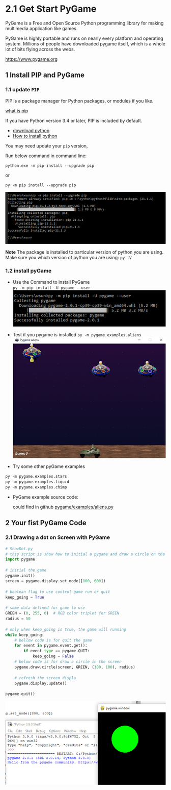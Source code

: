 # 2.1 Get Start PyGame

PyGame is a Free and Open Source Python programming library for making multimedia application like games.

PyGame is highly portable and runs on nearly every platform and operating
system. Millions of people have downloaded pygame itself, which is a whole lot of
bits flying across the webs.

<https://www.pygame.org>

## 1 Install PIP and PyGame

### 1.1 update  `PIP`

PIP is a package manager for Python packages, or modules if you like.

[what is pip](https://www.w3schools.com/python/python_pip.asp)

If you have Python version 3.4 or later, PIP is included by default.

- [download python](https://www.python.org/downloads/)
- [How to install python](https://onedrive.live.com/?authkey=%21ABw%2DLzmG9zyRWFA&cid=61E2F373B0D0BEF9&id=61E2F373B0D0BEF9%2150723&parId=61E2F373B0D0BEF9%2150531&o=OneUp)

You may need update your `pip` version,

Run below command in command line:

```shell
python.exe -m pip install --upgrade pip
```

or

```shell
py -m pip install --upgrade pip
```

![update pip](2.1_install_pip.png)

**Note**
The package is installed to particular version of python you are using.
Make sure you which version of python you are using:
`py -V`

### 1.2 install pyGame

- Use the Command to install PyGame  
`py -m pip install -U pygame --user`
![install pygame](../python/2_LearnPython/10.1.2_installPyGame.png)

- Test if you pygame is installed
`py -m pygame.examples.aliens`
![test pygame](../python/2_LearnPython/10.1.2_testPyGame.png)

- Try some other pyGame examples

```python
py -m pygame.examples.stars
py -m pygame.examples.liquid
py -m pygame.examples.chimp
```

- PyGame example source code:

  could find in github  [pygame/examples/aliens.py](https://github.com/pygame/pygame/blob/main/examples/aliens.py)


## 2 Your fist PyGame Code

### 2.1 Drawing a dot on Screen with PyGame

```python
# ShowDot.py
# this script is show how to initial a pygame and draw a circle on tha page
import pygame

# initial the game
pygame.init()
screen = pygame.display.set_mode([800, 600])

# boolean flag to use control game run or quit
keep_going = True

# some data defined for game to use
GREEN = (0, 255, 0)  # RGB color triplet for GREEN
radius = 50

# only when keep_going is true, the game will running
while keep_going:
    # bellow code is for quit the game
    for event in pygame.event.get():
        if event.type == pygame.QUIT:
            keep_going = False
    # below code is for draw a circle in the screen
    pygame.draw.circle(screen, GREEN, (100, 100), radius)

    # refresh the screen displa
    pygame.display.update()

pygame.quit()
```

![dot](../python/2_LearnPython/10.1.3-1_dot.png)